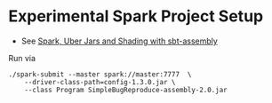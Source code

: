 # Experimental Spark Project Setup
* See [Spark, Uber Jars and Shading with sbt-assembly](http://asyncified.io/2016/04/07/spark-uber-jars-and-shading-with-sbt-assembly/)

Run via

```
./spark-submit --master spark://master:7777  \
	--driver-class-path=config-1.3.0.jar \
	--class Program SimpleBugReproduce-assembly-2.0.jar
```